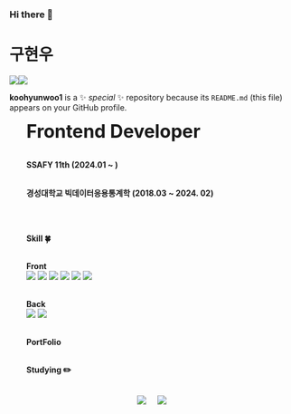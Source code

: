 <!-- ![header](https://capsule-render.vercel.app/api?type=waving&&color=gradient&height=100&section=header&fontSize=90) -->

### Hi there 👋

# 구현우

<div style="display: flex; align-items: center;">
    <img src="https://img.shields.io/badge/JavaScript-F7DF1E?style=flat-square&logo=JavaScript&logoColor=white"/> 
    <img src="https://img.shields.io/badge/React-61DAFB?style=flat-square&logo=React&logoColor=black"/>
</div>

**koohyunwoo1** is a ✨ _special_ ✨ repository because its `README.md` (this file) appears on your GitHub profile.

<div style="margin-left: 30px; margin-right: 30px;">

<strong style="font-size: 32px">Frontend Developer</strong>
<br/><br/>

<strong>SSAFY 11th (2024.01 ~ )</strong>
<br/><br/>

<strong>경성대학교 빅데이터응용통계학 (2018.03 ~ 2024. 02)</strong>

<br/><br/>

<strong>Skill :four_leaf_clover:</strong>
<br/><br/>

<strong>Front</strong>
<br/>
<img src="https://img.shields.io/badge/HTML5-E34F26?style=flat-square&logo=HTML5&logoColor=white"/>
<img src="https://img.shields.io/badge/CSS3-1572B6?style=flat-square&logo=CSS3&logoColor=white"/>
<img src="https://img.shields.io/badge/Node.js-339933?style=flat-square&logo=Node.js&logoColor=white"/>
<img src="https://img.shields.io/badge/vue.js-4FC08D?style=flat-square&logo=vue.js&logoColor=white">
<img src="https://img.shields.io/badge/Typescript-3178C6?style=flat-square&logo=Typescript&logoColor=white"/>
<img src="https://img.shields.io/badge/React Native-61DAFB?style=flat-square&logo=React&logoColor=black"/>
<br/><br/>

<strong>Back</strong>
<br/>
<img src="https://img.shields.io/badge/Python-3766AB?style=flat-square&logo=Python&logoColor=white"/>
<img src="https://img.shields.io/badge/Django-092E20?style=flat&logo=Django&logoColor=white"/>
<br/><br/>

<strong>
    <a href="https://portfolio-ten-tawny-25.vercel.app/" target="_blank" style="text-decoration: none; color: inherit;">PortFolio</a>
</strong>
<br/><br/>

<strong>Studying :pencil2:</strong>
<br/><br/>

<div style="display: flex; justify-content: center; align-items: center;">
    <img src="https://github-readme-stats.vercel.app/api?username=koohyunwoo1&show_icons=true&theme=radical" style="margin-right: 10px;"/>
    <a href="https://solved.ac/hwlove99/">
        <img src="http://mazassumnida.wtf/api/v2/generate_badge?boj=hwlove99" style="margin-left: 10px;"/>
    </a>
</div>

</div>

<!-- ![footer](https://capsule-render.vercel.app/api?type=waving&&color=gradient&height=100&section=footer&fontSize=90) -->
